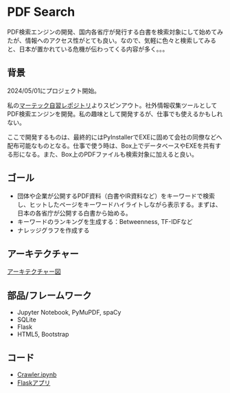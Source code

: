 # PDF Search

PDF検索エンジンの開発、国内各省庁が発行する白書を検索対象にして始めてみたが、情報へのアクセス性がとても良い。なので、気軽に色々と検索してみると、日本が置かれている危機が伝わってくる内容が多く。。。

## 背景

2024/05/01にプロジェクト開始。

私の[マーテック自習レポジトリ](https://github.com/araobp/Learning-MarTech)よりスピンアウト。社外情報収集ツールとしてPDF検索エンジンを開発。私の趣味として開発するが、仕事でも使えるかもしれない。

ここで開発するものは、最終的にはPyInstallerでEXEに固めて会社の同僚などへ配布可能なものとなる。仕事で使う時は、Box上でデータベースやEXEを共有する形になる。また、Box上のPDFファイルも検索対象に加えると良い。

## ゴール

- 団体や企業が公開するPDF資料（白書やIR資料など）をキーワードで検索し、ヒットしたページをキーワードハイライトしながら表示する。まずは、日本の各省庁が公開する白書から始める。
- キーワードのランキングを生成する：Betweenness, TF-IDFなど
- ナレッジグラフを作成する

## アーキテクチャー

[アーキテクチャー図](https://docs.google.com/presentation/d/e/2PACX-1vSTcAQs16wdLKj2Ndpa6pm0MrJLDI1DcmLM6ZNvANhVn1qFPvWvD1FXRj9WBLG1m1_55C8bX7csbp_f/pub?start=false&loop=false&delayms=3000)

## 部品/フレームワーク

- Jupyter Notebook, PyMuPDF, spaCy
- SQLite
- Flask
- HTML5, Bootstrap

## コード

- [Crawler.ipynb](Crawler.ipynb)
- [Flaskアプリ](./app)
